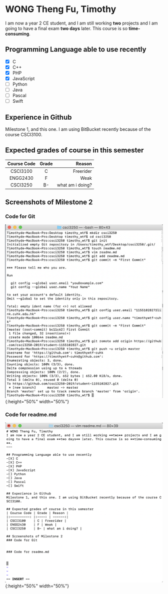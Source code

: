 # WONG Theng Fu, Timothy
I am now a year 2 CE student, and I am still working **two** projects and I am going to have a final exam **two days** later. This course is so **time-consuming**.

## Programming Language able to use recently
- [X] C
- [X] C++
- [X] PHP
- [X] JavaScript
- [ ] Python
- [ ] Java
- [ ] Pascal
- [ ] Swift

## Experience in Github
Milestone 1, and this one. I am using BitBucket recently because of the course CSCI3100.

## Expected grades of course in this semester
| Course Code | Grade | Reason |
|:----------: |:----: | ------:|
| CSCI3100    | C | Freerider |
| ENGG2430    | F | Weak |
| CSCI3250    | B- | what am i doing? |

## Screenshots of Milestone 2
### Code for Git
![ScreenShot](https://raw.githubusercontent.com/csci3250-2019/student-1155102827/master/screenshot/pic2.png){:height="50%" width="50%"}

### Code for readme.md
![ScreenShot](https://raw.githubusercontent.com/csci3250-2019/student-1155102827/master/screenshot/pic1.png){:height="50%" width="50%"}

